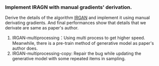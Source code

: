 ### Implement IRAGN with manual gradients' derivation.
  Derive the details of the algorithm [IRGAN](http://delivery.acm.org/10.1145/3090000/3080786/p515-wang.pdf?ip=116.7.245.182&id=3080786&acc=ACTIVE%20SERVICE&key=BF85BBA5741FDC6E%2E5FBA890B628FA01E%2E4D4702B0C3E38B35%2E4D4702B0C3E38B35&__acm__=1529417675_0857de03d85272bf5544ae082151d644) and implement it using manual derivating gradients. And final performances show that details that we derivate are same as paper's author.
1. IRGAN-multiprocessing：Using multi process to get higher speed. Meanwhile, there is a pre-train method of generative model as paper's author does.
2. IRGAN-multiprocessing-copy: Repair the bug while updating the generative model with some repeated items in sampling.
